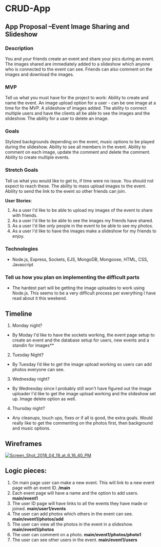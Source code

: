 # CRUD-App

## App Proposal –Event Image Sharing and Slideshow

### Description
You and your friends create an event and share your pics during an event. The images shared are immediately added to a slideshow which anyone who is connected to the event can see. Friends can also comment on the images and download the images.

### MVP
Tell us what you must have for the project to work:
Ability to create and name the event. An image upload option for a user - can be one image at a time for the MVP. A slideshow of images added. The ability to connect multiple users and have the clients all be able to see the images and the slideshow. The ability for a user to delete an image.

### Goals
Stylized backgrounds depending on the event, music options to be played during the slideshow. Ability to see all members in the event. Ability to comment on each image, update the comment and delete the comment. Ability to create multiple events.

### Stretch Goals
Tell us what you would like to get to, if time were no issue. You should not expect to reach these.
The ability to mass upload images to the event. Ability to send the link to the event so other friends can join.

**User Stories**:

1. As a user I'd like to be able to upload my images of the event to share with friends.
2. As a user I'd like to be able to see the images my friends have shared.
3. As a user I'd like only people in the event to be able to see my photos.
4. As a user I'd like to have the images make a slideshow for my friends to enjoy.

### Technologies
*   Node.js, Express, Sockets, EJS, MongoDB, Mongoose, HTML, CSS, Javascript

### Tell us how you plan on implementing the difficult parts
* The hardest part will be getting the image uploades to work using Node.js. This seems to be a very difficult process per everything I have read about it this weekend.

## Timeline
1.   Monday night?
* By Moday I'd like to have the sockets working, the event page setup to create an event and the database setup for users, new events and a standin for images**

2.  Tuesday Night?
* By Tuesday I’d like to get the image upload working so users can add photos everyone can see.

3.  Wednesday night?
* By Wednesday since I probably still won't have figured out the image uploader I'd like to get the image upload working and the slideshow set up. Image delete option as well.

4.  Thursday night?
* Any cleanups, touch ups, fixes or if all is good, the extra goals. Would really like to get the commenting on the photos first, then background and music options.


## Wireframes

<a href="https://ibb.co/eEbi97"><img src="https://preview.ibb.co/cYHC2S/Screen_Shot_2018_04_19_at_6_16_40_PM.png" alt="Screen_Shot_2018_04_19_at_6_16_40_PM" border="0"></a>

## Logic pieces:
1. On main page user can make a new event. This will link to a new event page with an event ID. **/main**
2. Each event page will have a name and the option to add users. **main/event1**
3. The user ID page will have links to all the events they have made or joined. **main/user1/events**
4. The user can add photos which others in the event can see. **main/event1/photos/add**
5. The user can view all the photos in the event in a slideshow. **main/event1/photos**
6. The user can comment on a photo. **main/event1/photos/photo1**
7. The user can see other users in the event. **main/event1/users**
